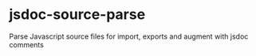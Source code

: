 # jsdoc-source-parse
Parse Javascript source files for import, exports and augment with jsdoc comments
